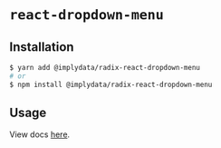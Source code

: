 # `react-dropdown-menu`

## Installation

```sh
$ yarn add @implydata/radix-react-dropdown-menu
# or
$ npm install @implydata/radix-react-dropdown-menu
```

## Usage

View docs [here](https://radix-ui.com/primitives/docs/components/dropdown-menu).
